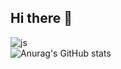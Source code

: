 ## Hi there 👋
![js](https://img.shields.io/badge/JavaScript-F7DF1E?style=for-the-badge&logo=JavaScript&logoColor=white)
<br/>
![Anurag's GitHub stats](https://github-readme-stats.vercel.app/api?username=kimyurie&theme=radical&show_icons=true)

<!--
**kimyurie/kimyurie** is a ✨ _special_ ✨ repository because its `README.md` (this file) appears on your GitHub profile.

Here are some ideas to get you started:

- 🔭 I’m currently working on ...
- 🌱 I’m currently learning ...
- 👯 I’m looking to collaborate on ...
- 🤔 I’m looking for help with ...
- 💬 Ask me about ...
- 📫 How to reach me: ...
- 😄 Pronouns: ...
- ⚡ Fun fact: ...
-->
